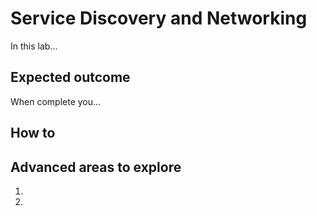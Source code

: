 # Service Discovery and Networking

In this lab...

## Expected outcome

When complete you...

## How to

## Advanced areas to explore

1. 
2. 